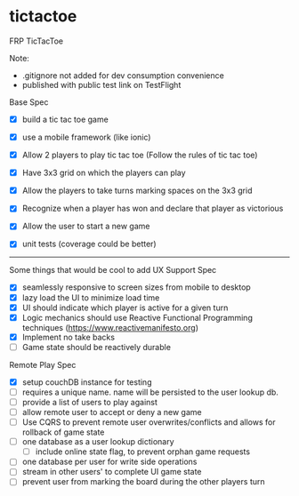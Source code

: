 # tictactoe
FRP TicTacToe

Note:
- .gitignore not added for dev consumption convenience
- published with public test link on TestFlight

Base Spec
- [X] build a tic tac toe game
- [X] use a mobile framework (like ionic)
- [X] Allow 2 players to play tic tac toe (Follow the rules of tic tac toe)
- [X] Have 3x3 grid on which the players can play
- [X] Allow the players to take turns marking spaces on the 3x3 grid
- [X] Recognize when a player has won and declare that player as victorious
- [X] Allow the user to start a new game
- [X] unit tests (coverage could be better)


--------------------------------
Some things that would be cool to add
UX Support Spec
- [X] seamlessly responsive to screen sizes from mobile to desktop
- [X] lazy load the UI to minimize load time
- [X] UI should indicate which player is active for a given turn
- [X] Logic mechanics should use Reactive Functional Programming techniques (https://www.reactivemanifesto.org)
- [X] Implement no take backs
- [ ] Game state should be reactively durable

Remote Play Spec
- [X] setup couchDB instance for testing
- [ ] requires a unique name. name will be persisted to the user lookup db.
- [ ] provide a list of users to play against
- [ ] allow remote user to accept or deny a new game
- [ ] Use CQRS to prevent remote user overwrites/conflicts and allows for rollback of game state
- [ ] one database as a user lookup dictionary
  - [ ] include online state flag, to prevent orphan game requests
- [ ] one database per user for write side operations
- [ ] stream in other users' to complete UI game state
- [ ] prevent user from marking the board during the other players turn
